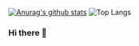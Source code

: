 [![Anurag's github stats](https://github-readme-stats.vercel.app//api?username=ZK-Han&show_icons=true&theme=radical&repo=github-readme-stats)](https://github.com/anuraghazra/github-readme-stats)
![Top Langs](https://github-readme-stats.vercel.app//api/top-langs/?username=ZK-Han)
### Hi there 👋

<!--
**ZK-Han/ZK-Han** is a ✨ _special_ ✨ repository because its `README.md` (this file) appears on your GitHub profile.

Here are some ideas to get you started:

- 🔭 I’m currently working on ...
- 🌱 I’m currently learning ...
- 👯 I’m looking to collaborate on ...
- 🤔 I’m looking for help with ...
- 💬 Ask me about ...
- 📫 How to reach me: ...
- 😄 Pronouns: ...
- ⚡ Fun fact: ...
-->
